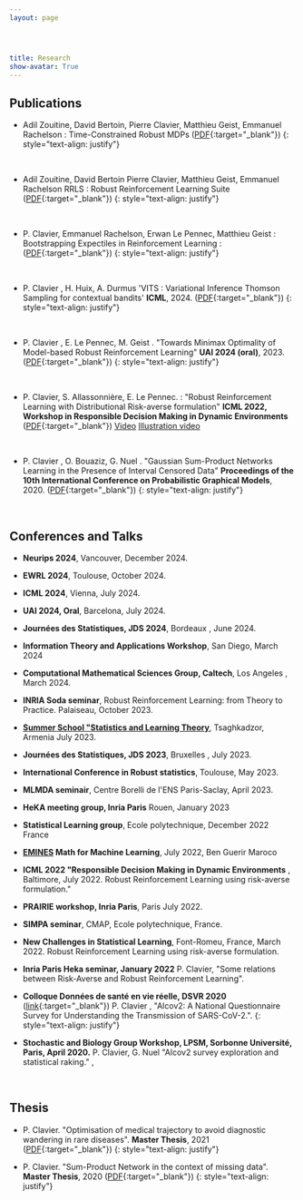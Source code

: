 ```yaml
---
layout: page




title: Research
show-avatar: True
---
```


## Publications


* Adil Zouitine, David Bertoin, Pierre Clavier, Matthieu Geist, Emmanuel Rachelson : Time-Constrained Robust MDPs ([PDF](https://arxiv.org/html/2406.08395v1){:target="_blank"})
{: style="text-align: justify"}
<p>&nbsp;</p>    

* Adil Zouitine, David Bertoin Pierre Clavier, Matthieu Geist, Emmanuel Rachelson RRLS : Robust Reinforcement Learning Suite  ([PDF](https://arxiv.org/abs/2406.08406){:target="_blank"})
{: style="text-align: justify"}
<p>&nbsp;</p>    

* P. Clavier, Emmanuel Rachelson, Erwan Le Pennec, Matthieu Geist : Bootstrapping Expectiles in Reinforcement Learning :  ([PDF](https://arxiv.org/abs/2406.04081){:target="_blank"})
{: style="text-align: justify"}
<p>&nbsp;</p>   

* P. Clavier , H. Huix, A. Durmus 'VITS : Variational Inference Thomson Sampling for contextual bandits' **ICML**, 2024. ([PDF](https://arxiv.org/abs/2307.10167){:target="_blank"})
{: style="text-align: justify"}
<p>&nbsp;</p> 

* P. Clavier , E. Le Pennec, M. Geist . "Towards Minimax Optimality of Model-based Robust Reinforcement Learning" **UAI 2024 (oral)**, 2023. ([PDF]([http://proceedings.mlr.press/v138/pierre20a.html](https://arxiv.org/abs/2302.05372)){:target="_blank"})
{: style="text-align: justify"}
<p>&nbsp;</p>


* P. Clavier, S. Allassonnière, E. Le Pennec. : "Robust Reinforcement Learning with Distributional Risk-averse formulation"  **ICML 2022, Workshop in Responsible Decision Making in Dynamic Environments**
 ([PDF](https://arxiv.org/abs/2206.06841){:target="_blank"})
[Video](https://user-images.githubusercontent.com/43342527/177513690-38202278-76db-42a5-9d68-2a159cfa80c7.mp4) [Illustration video](https://user-images.githubusercontent.com/43342527/177516762-03c0e52b-b77b-4684-8ea4-90786948ddee.mp4)
 <p>&nbsp;</p>
  
* P. Clavier , O. Bouaziz, G. Nuel . "Gaussian Sum-Product Networks Learning in the Presence of Interval Censored Data" **Proceedings of the 10th International Conference on Probabilistic Graphical Models**, 2020. ([PDF](http://proceedings.mlr.press/v138/pierre20a.html){:target="_blank"})
{: style="text-align: justify"}
<p>&nbsp;</p>



## Conferences and Talks

* **Neurips 2024**, Vancouver, December 2024.

* **EWRL 2024**, Toulouse, October 2024.

* **ICML 2024**, Vienna, July 2024.

* **UAI 2024, Oral**, Barcelona, July 2024.
  
* **Journées des Statistiques, JDS 2024**, Bordeaux , June 2024.

* **Information Theory and Applications Workshop**, San Diego, March 2024

* **Computational Mathematical Sciences Group, Caltech**, Los Angeles , March 2024.

* **INRIA Soda seminar**, Robust Reinforcement Learning: from Theory to Practice. Palaiseau, October 2023.

* **[Summer School "Statistics and Learning Theory](http://mathschool.ysu.am/slt2023/)**, Tsaghkadzor, Armenia  July 2023.

* **Journées des Statistiques, JDS 2023**, Bruxelles , July 2023.

* **International Conference in Robust statistics**, Toulouse, May 2023.

* **MLMDA seminair**, Centre Borelli de l'ENS Paris-Saclay, April 2023.

* **HeKA meeting group, Inria Paris** Rouen, January 2023

*  **Statistical Learning group**, Ecole polytechnique, December 2022 France

* **[EMINES](https://www.emines-ingenieur.org/en/education/summer-school) Math for Machine Learning**, July 2022, Ben Guerir Maroco

* **ICML 2022 "Responsible Decision Making in Dynamic Environments** , Baltimore, July 2022. Robust
Reinforcement Learning using risk-averse formulation."

* **PRAIRIE workshop, Inria Paris**, Paris July 2022. 

* **SIMPA seminar**, CMAP, Ecole polytechnique, France.

* **New Challenges in Statistical Learning**, Font-Romeu, France, March 2022. Robust Reinforcement Learning using
risk-averse formulation.

*  **Inria  Paris Heka seminar, January 2022**  P. Clavier, "Some relations between Risk-Averse and Robust Reinforcement Learning".

*  **Colloque Données de santé en vie réelle, DSVR 2020** ([link](https://www.afcros.com/evenements/colloque-donnees-de-sante-en-vie-reelle/){:target="_blank"}) P. Clavier , "Alcov2: A National Questionnaire Survey for Understanding the Transmission of SARS-CoV-2.".
{: style="text-align: justify"}

* **Stochastic and Biology Group Workshop, LPSM, Sorbonne Université, Paris, April 2020.** P. Clavier, G. Nuel  "Alcov2 survey exploration and statistical raking." , 


<p>&nbsp;</p>

## Thesis


* P. Clavier. "Optimisation of medical trajectory to avoid diagnostic wandering in rare diseases". **Master Thesis**, 2021 ([PDF](/assets/img/CLAVIER_rapport.pdf){:target="_blank"})
{: style="text-align: justify"}

* P. Clavier. "Sum-Product Network in the context of missing data". **Master Thesis**, 2020 ([PDF](https://www.diva-portal.org/smash/record.jsf?pid=diva2%3A1414624&dswid=9379){:target="_blank"})
{: style="text-align: justify"}


